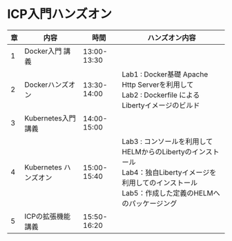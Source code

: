 # ICP入門ハンズオン

|章|内容|時間|ハンズオン内容|
|--|---|---|---------------------------|
|1|Docker入門 講義|13:00-13:30| |
|2|Dockerハンズオン|13:30-14:00|Lab1 : Docker基礎 Apache Http Serverを利用して<br>Lab2 : Dockerfile による Libertyイメージのビルド|
|3|Kubernetes入門 講義|14:00-15:00| |
|4|Kubernetes ハンズオン|15:00-15:40|Lab3 : コンソールを利用してHELMからのLibertyのインストール<br>Lab4：独自Libertyイメージを利用してのインストール<br>Lab5：作成した定義のHELMへのパッケージング|
|5|ICPの拡張機能 講義|15:50-16:20| |
